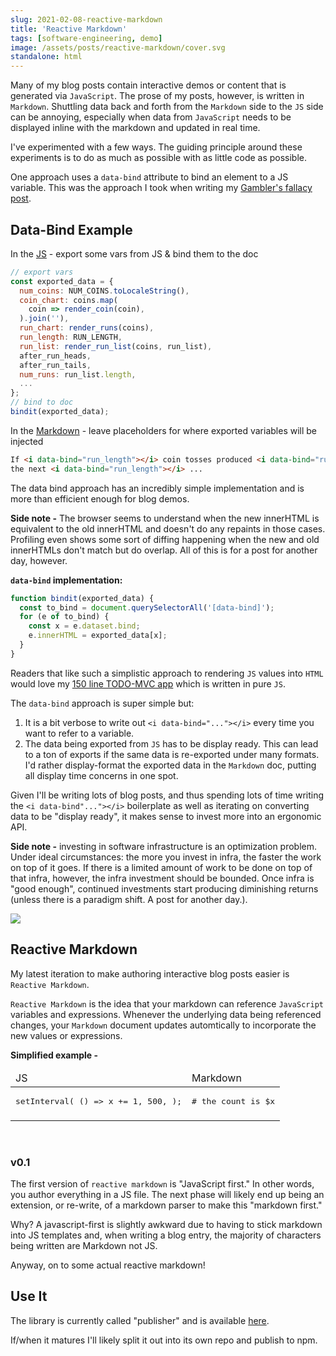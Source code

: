```yaml
---
slug: 2021-02-08-reactive-markdown
title: 'Reactive Markdown'
tags: [software-engineering, demo]
image: /assets/posts/reactive-markdown/cover.svg
standalone: html
---
```


<style type="text/css">
@import url("/blog-assets/reactive-markdown/main.css");
</style>

<script type="module" src="/blog-assets/reactive-markdown/main.js"></script>

Many of my blog posts contain interactive demos or content that is generated via `JavaScript`. The prose of my posts, however, is written in `Markdown`. Shuttling data back and forth from the `Markdown` side to the `JS` side can be annoying, especially when data from `JavaScript` needs to be displayed inline with the markdown and updated in real time.

I've experimented with a few ways. The guiding principle around these experiments is to do as much as possible with as little code as possible.

One approach uses a `data-bind` attribute to bind an element to a JS variable. This was the approach I took when writing my [Gambler's fallacy post](/2021-01-26-regression-mean-vs-gambler/).

## Data-Bind Example

In the [JS](https://github.com/tantaman/tantaman.github.io/blob/e11824ea7415f15a765d71aeedfdf6a688bffb75/assets/posts/regression-mean-vs-gambler.js#L168-L202) - export some vars from JS & bind them to the doc

```js
// export vars
const exported_data = {
  num_coins: NUM_COINS.toLocaleString(),
  coin_chart: coins.map(
    coin => render_coin(coin),
  ).join(''),
  run_chart: render_runs(coins),
  run_length: RUN_LENGTH,
  run_list: render_run_list(coins, run_list),
  after_run_heads,
  after_run_tails,
  num_runs: run_list.length,
  ...
};
// bind to doc
bindit(exported_data);
```

In the [Markdown](https://raw.githubusercontent.com/tantaman/tantaman.github.io/master/_posts/2021-01-26-regression-mean-vs-gambler.markdown) - leave placeholders for where exported variables will be injected

```md
If <i data-bind="run_length"></i> coin tosses produced <i data-bind="run_length"></i> heads,
the next <i data-bind="run_length"></i> ...
```

The data bind approach has an incredibly simple implementation and is more than efficient enough for blog demos.

**Side note -** The browser seems to understand when the new innerHTML is equivalent to the old innerHTML and doesn't do any repaints in those cases. Profiling even shows some sort of diffing happening when the new and old innerHTMLs don't match but do overlap. All of this is for a post for another day, however.

**`data-bind` implementation:**

```js
function bindit(exported_data) {
  const to_bind = document.querySelectorAll('[data-bind]');
  for (e of to_bind) {
    const x = e.dataset.bind;
    e.innerHTML = exported_data[x];
  }
}
```

Readers that like such a simplistic approach to rendering `JS` values into `HTML` would love my [150 line TODO-MVC app](https://github.com/tantaman/fk-your-frameworks-todomvc) which is written in pure `JS`.

The `data-bind` approach is super simple but:

1. It is a bit verbose to write out `<i data-bind="..."></i>` every time you want to refer to a variable.
2. The data being exported from `JS` has to be display ready. This can lead to a ton of exports if the same data is re-exported under many formats. I'd rather display-format the exported data in the `Markdown` doc, putting all display time concerns in one spot.

Given I'll be writing lots of blog posts, and thus spending lots of time writing the `<i data-bind"..."></i>` boilerplate as well as iterating on converting data to be "display ready", it makes sense to invest more into an ergonomic API.

**Side note -** investing in software infrastructure is an optimization problem. Under ideal circumstances: the more you invest in infra, the faster the work on top of it goes. If there is a limited amount of work to be done on top of that infra, however, the infra investment should be bounded. Once infra is "good enough", continued investments start producing diminishing returns (unless there is a paradigm shift. A post for another day.).

<img src="./blog-assets/reactive-markdown/infra-invest.svg" />

## Reactive Markdown

My latest iteration to make authoring interactive blog posts easier is `Reactive Markdown`.

`Reactive Markdown` is the idea that your markdown can reference `JavaScript` variables and expressions. Whenever the underlying data being referenced changes, your `Markdown` document updates automtically to incorporate the new values or expressions.

**Simplified example -**

<div className="rmd-illustration">
  <table>
    <thead>
      <tr>
        <td>JS</td>
        <td>Markdown</td>
      </tr>
    </thead>
    <tbody>
      <tr>
        <td>
          <pre>setInterval( () => x += 1, 500, );</pre>
        </td>
        <td>
          <pre># the count is $x</pre>
        </td>
      </tr>
      <tr>
        <td></td>
        <td id="simplified-example"></td>
      </tr>
    </tbody>
  </table>
</div>
<br />

### v0.1

The first version of `reactive markdown` is "JavaScript first." In other words, you author everything in a JS file. The next phase will likely end up being an extension, or re-write, of a markdown parser to make this "markdown first."

Why? A javascript-first is slightly awkward due to having to stick markdown into JS templates and, when writing a blog entry, the majority of characters being written are Markdown not JS.

Anyway, on to some actual reactive markdown!

<div id="doc"></div>

## Use It

The library is currently called "publisher" and is available [here](https://github.com/tantaman/tantaman.github.io/blob/master/assets/js/publisher.js).

If/when it matures I'll likely split it out into its own repo and publish to npm.
